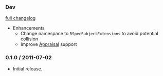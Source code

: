 ### Dev

[full changelog](http://github.com/ZenCocoon/rspec-subject-extensions/compare/v0.1.0...master)

* Enhancements
  * Change namespace to `RSpecSubjectExtensions` to avoid potential collision
  * Improve [Appraisal](https://github.com/thoughtbot/appraisal) support

### 0.1.0 / 2011-07-02

* Initial release.